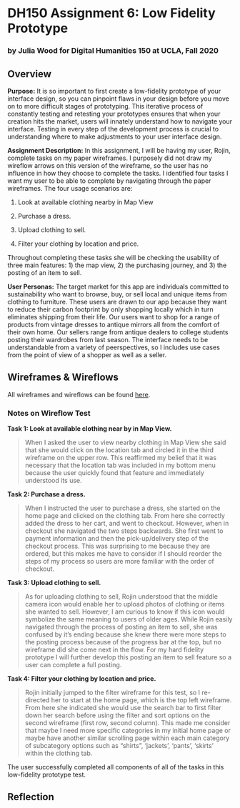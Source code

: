 # DH150 Assignment 6: Low Fidelity Prototype

### by Julia Wood for Digital Humanities 150 at UCLA, Fall 2020 


## Overview

**Purpose:** It is so important to first create a low-fidelity prototype of your interface design, so you can pinpoint flaws in your design before you move on to more difficult stages of prototyping. This iterative process of constantly testing and retesting your prototypes ensures that when your creation hits the market, users will innately understand how to navigate your interface. Testing in every step of the development process is crucial to understanding where to make adjustments to your user interface design. 

**Assignment Description:** In this assignment, I will be having my user, Rojin, complete tasks on my paper wireframes. I purposely did not draw my wireflow arrows on this version of the wireframe, so the user has no influence in how they choose to complete the tasks. I identified four tasks I want my user to be able to complete by navigating through the paper wireframes. The four usage scenarios are:    

1. Look at available clothing nearby in Map View  
 
2. Purchase a dress.   

3. Upload clothing to sell.

4. Filter your clothing by location and price.

Throughout completing these tasks she will be checking the usability of three main features: 1) the map view, 2) the purchasing journey, and 3) the posting of an item to sell. 

**User Personas:** The target market for this app are individuals committed to sustainability who want to browse, buy, or sell local and unique items from clothing to furniture. These users are drawn to our app because they want to reduce their carbon footprint by only shopping locally which in turn eliminates shipping from their life. Our users want to shop for a range of products from vintage dresses to antique mirrors all from the comfort of their own home. Our sellers range from antique dealers to college students posting their wardrobes from last season. The interface needs to be understandable from a variety of peerspectives, so I includes use cases from the point of view of a shopper as well as a seller. 



## Wireframes & Wireflows

All wireframes and wireflows can be found [here](https://docs.google.com/presentation/d/14I6syQIHZ066PEa7G0XNARaJVJX5WeURCuqU0xHJTFk/edit?usp=sharing).

### Notes on Wireflow Test

**Task 1: Look at available clothing near by in Map View.**
>  When I asked the user to view nearby clothing in Map View she said that she would click on the location tab and circled it in the third wireframe on the upper row. This reaffirmed my belief that it was necessary that the location tab was included in my bottom menu because the user quickly found that feature and immediately understood its use. 

**Task 2: Purchase a dress.**
> When I instructed the user to purchase a dress, she started on the home page and clicked on the clothing tab. From here she correctly added the dress to her cart, and went to checkout. However, when in checkout she navigated the two steps backwards. She first went to payment information and then the pick-up/delivery step of the checkout process. This was surprising to me because they are ordered, but this makes me have to consider if I should reorder the steps of my process so users are more familiar with the order of checkout. 

**Task 3: Upload clothing to sell.**
> As for uploading clothing to sell, Rojin understood that the middle camera icon would enable her to upload photos of clothing or items she wanted to sell. However, I am curious to know if this icon would symbolize the same meaning to users of older ages. While Rojin easily navigated through the process of posting an item to sell, she was confused by it’s ending because she knew there were more steps to the posting process because of the progress bar at the top, but no wireframe did she come next in the flow. For my hard fidelity prototype I will further develop this posting an item to sell feature so a user can complete a full posting.

**Task 4: Filter your clothing by location and price.**
> Rojin initially jumped to the filter wireframe for this test, so I re-directed her to start at the home page, which is the top left wireframe. From here she indicated she would use the search bar to first filter down her search before using the filter and sort options on the second wireframe (first row, second column). This made me consider that maybe I need more specific categories in my initial home page or maybe have another similar scrolling page within each main category of subcategory options such as “shirts”, ‘jackets’, ‘pants’, ‘skirts’ within the clothing tab.


The user successfully completed all components of all of the tasks in this low-fidelity prototype test. 

## Reflection
